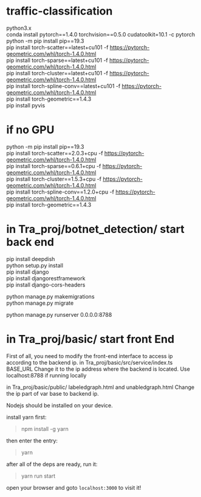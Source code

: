 
# traffic-classification
python3.x</br> 
conda install pytorch==1.4.0 torchvision==0.5.0 cudatoolkit=10.1 -c pytorch
</br>
python -m pip install pip==19.3</br>
pip install torch-scatter==latest+cu101 -f https://pytorch-geometric.com/whl/torch-1.4.0.html</br>
pip install torch-sparse==latest+cu101 -f https://pytorch-geometric.com/whl/torch-1.4.0.html</br>
pip install torch-cluster==latest+cu101 -f https://pytorch-geometric.com/whl/torch-1.4.0.html</br>
pip install torch-spline-conv==latest+cu101 -f https://pytorch-geometric.com/whl/torch-1.4.0.html</br>
pip install torch-geometric==1.4.3</br>
pip install pyvis</br>  

# if no GPU

python -m pip install pip==19.3</br>
pip install torch-scatter==2.0.3+cpu -f https://pytorch-geometric.com/whl/torch-1.4.0.html</br>
pip install torch-sparse==0.6.1+cpu -f https://pytorch-geometric.com/whl/torch-1.4.0.html</br>
pip install torch-cluster==1.5.3+cpu -f https://pytorch-geometric.com/whl/torch-1.4.0.html</br>
pip install torch-spline-conv==1.2.0+cpu -f https://pytorch-geometric.com/whl/torch-1.4.0.html</br>
pip install torch-geometric==1.4.3</br>



# in Tra_proj/botnet_detection/  start back end
pip install deepdish </br>
python setup.py install</br>
pip install django</br>
pip install djangorestframework</br>
pip install django-cors-headers</br>


python manage.py makemigrations</br>
python manage.py migrate</br>


python manage.py runserver 0.0.0.0:8788</br>


# in  Tra_proj/basic/ start front End
First of all, you need to modify the front-end interface to access ip according to the backend ip.
in Tra_proj/basic/src/service/index.ts  BASE_URL Change it to the ip address where the backend is located. Use localhost:8788 if running locally

in Tra_proj/basic/public/    labeledgraph.html and  unabledgraph.html Change the ip part of var base to backend ip.


Nodejs should be installed on your device.

install yarn first:

> npm install -g yarn

then enter the entry:

> yarn

after all of the deps are ready, run it:

> yarn run start

open your browser and goto `localhost:3000` to visit it!

